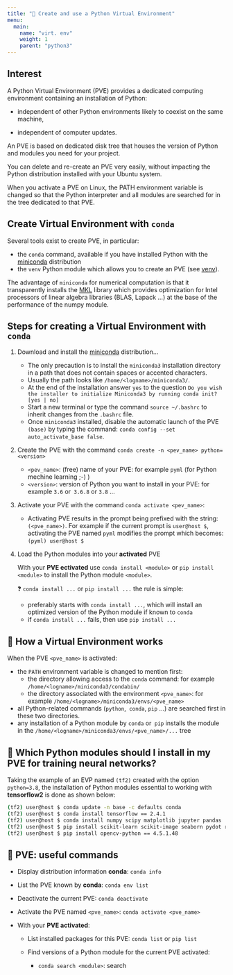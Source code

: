 ```yaml
---
title: "🔨 Create and use a Python Virtual Environment"
menu:
  main:
    name: "virt. env"
    weight: 1
    parent: "python3"
---
```


## Interest

A Python Virtual Environment (PVE) provides a dedicated computing environment containing an installation of Python:

* independent of other Python environments likely to coexist on the same machine,

* independent of computer updates.

An PVE is based on dedicated disk tree that houses the version of Python and modules you need for your project.

You can delete and re-create an PVE very easily, without impacting the Python distribution installed with your Ubuntu system.

When you activate a PVE on Linux, the PATH environment variable is changed so that the Python interpreter and all modules are searched for in the tree dedicated to that PVE.

## Create Virtual Environment with `conda`

Several tools exist to create PVE, in particular:

* the `conda` command, available if you have installed Python with the [miniconda](https://docs.conda.io/en/latest/miniconda.html) distribution
* the `venv` Python module which allows you to create an PVE (see [venv](https://docs.python.org/3/library/venv.html)).

The advantage of `miniconda` for numerical computation is that it transparently installs the [MKL](https://software.intel.com/content/www/us/en/develop/tools/oneapi/components/onemkl.html) library which provides optimization for Intel processors of linear algebra libraries (BLAS, Lapack ...) at the base of the performance of the numpy module.

## Steps for creating a Virtual Environment with `conda`

1. Download and install the [miniconda](https://docs.conda.io/en/latest/miniconda.html) distribution...

    * The only precaution is to install the `miniconda3` installation directory in a path that does not contain spaces or accented characters.
    * Usually the path looks like `/home/<logname>/miniconda3/`.
    * At the end of the installation answer `yes` to the question `Do you wish the installer to initialize Miniconda3 by running conda init? [yes | no]`
    * Start a new terminal or type the command `source ~/.bashrc` to inherit changes from the `.bashrc` file.
    * Once `miniconda3` installed, disable the automatic launch of the PVE `(base)` by typing the command: `conda config --set auto_activate_base false`.

1. Create the PVE with the command `conda create -n <pev_name> python=<version>`

    * `<pev_name>`: (free) name of your PVE: for example `pyml` (for Python mechine learning ;-) )
    * `<version>`: version of Python you want to install in your PVE: for example `3.6` or` 3.6.8` or `3.8` ...

1. Activate your PVE with the command `conda activate <pev_name>`:

    * Activating PVE results in the prompt being prefixed with the string: `(<pve_name>)`.
    For example if the current prompt is `user@host $`, activating the PVE named `pyml` modifies the prompt which becomes:` (pyml) user@host $ `

1. Load the Python modules into your **activated** PVE

    With your **PVE ectivated** use `conda install <module>` or `pip install <module>` to install the Python module `<module>`.

    ❓ `conda install ...` or `pip install ...` the rule is simple:

    * preferably starts with `conda install ...`, which will install an optimized version of the Python module if known to `conda`
    * if `conda install ...` fails, then use `pip install ...`

## 🔨 How a Virtual Environment works

When the PVE `<pve_name>` is activated:

* the `PATH` environment variable is changed to mention first:
  * the directory allowing access to the `conda` command: for example `/home/<logname>/miniconda3/condabin/`
  * the directory associated with the environment `<pve_name>`: for example `/home/<logname>/miniconda3/envs/<pve_name>`
* all Python-related commands (`python`,` conda`, `pip` ...) are searched first in these two directories.
* any installation of a Python module by `conda` or` pip` installs the module in the `/home/<logname>/miniconda3/envs/<pve_name>/...` tree

## 🔨 Which Python modules should I install in my PVE for training neural networks?

Taking the example of an EVP named `(tf2)` created with the option `python=3.8`, the installation of Python modules essential to working with __tensorflow2__ is done as shown below:

```bash
(tf2) user@host $ conda update -n base -c defaults conda
(tf2) user@host $ conda install tensorflow == 2.4.1
(tf2) user@host $ conda install numpy scipy matplotlib jupyter pandas
(tf2) user@host $ pip install scikit-learn scikit-image seaborn pydot rospkg pyyaml
(tf2) user@host $ pip install opencv-python == 4.5.1.48 
```

## 🔨 PVE: useful commands

* Display distribution information **conda**: `conda info`

* List the PVE known by **conda**: `conda env list`

* Deactivate the current PVE: `conda deactivate`

* Activate the PVE named `<pve_name>`: `conda activate <pve_name>`

* With your **PVE activated**:

  * List installed packages for this PVE: `conda list` or `pip list`

  * Find versions of a Python module for the current PVE activated:

    * `conda search <module>`: search 

